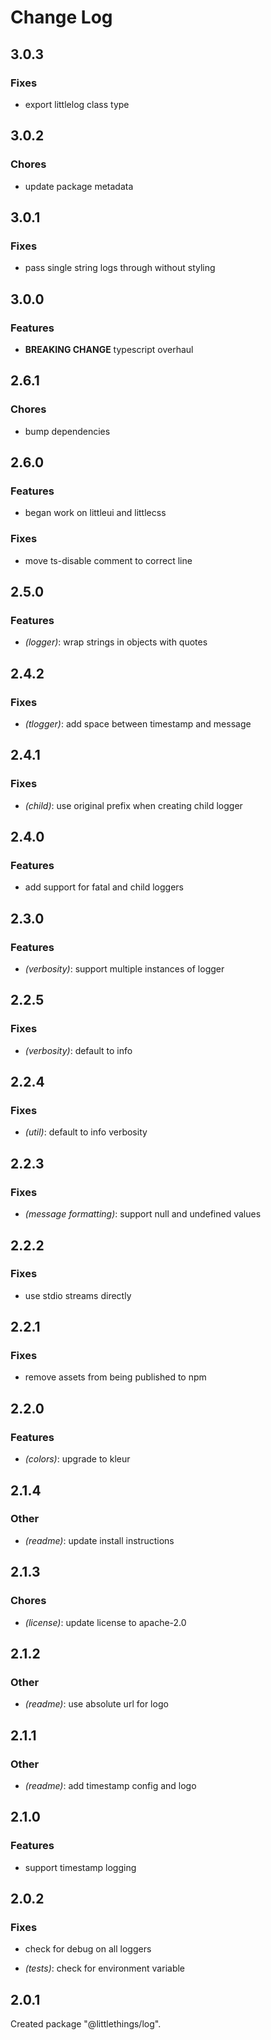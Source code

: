 # Change Log

## 3.0.3

### Fixes

- export littlelog class type


## 3.0.2

### Chores

- update package metadata


## 3.0.1

### Fixes

- pass single string logs through without styling


## 3.0.0

### Features

- **BREAKING CHANGE** typescript overhaul


## 2.6.1

### Chores

- bump dependencies


## 2.6.0

### Features

- began work on littleui and littlecss


### Fixes

- move ts-disable comment to correct line


## 2.5.0

### Features

- _(logger)_: wrap strings in objects with quotes


## 2.4.2

### Fixes

- _(tlogger)_: add space between timestamp and message


## 2.4.1

### Fixes

- _(child)_: use original prefix when creating child logger


## 2.4.0

### Features

- add support for fatal and child loggers


## 2.3.0

### Features

- _(verbosity)_: support multiple instances of logger


## 2.2.5

### Fixes

- _(verbosity)_: default to info


## 2.2.4

### Fixes

- _(util)_: default to info verbosity


## 2.2.3

### Fixes

- _(message formatting)_: support null and undefined values


## 2.2.2

### Fixes

- use stdio streams directly


## 2.2.1

### Fixes

- remove assets from being published to npm


## 2.2.0

### Features

- _(colors)_: upgrade to kleur


## 2.1.4

### Other

- _(readme)_: update install instructions


## 2.1.3

### Chores

- _(license)_: update license to apache-2.0


## 2.1.2

### Other

- _(readme)_: use absolute url for logo


## 2.1.1

### Other

- _(readme)_: add timestamp config and logo


## 2.1.0

### Features

- support timestamp logging


## 2.0.2

### Fixes

- check for debug on all loggers

- _(tests)_: check for environment variable


## 2.0.1

Created package "@littlethings/log".

